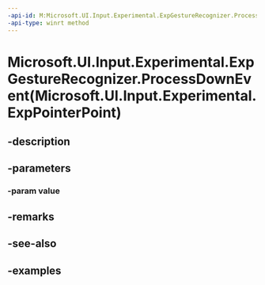 ```yaml
---
-api-id: M:Microsoft.UI.Input.Experimental.ExpGestureRecognizer.ProcessDownEvent(Microsoft.UI.Input.Experimental.ExpPointerPoint)
-api-type: winrt method
---
```


# Microsoft.UI.Input.Experimental.ExpGestureRecognizer.ProcessDownEvent(Microsoft.UI.Input.Experimental.ExpPointerPoint)

<!--
public void ProcessDownEvent (Microsoft.UI.Input.Experimental.ExpPointerPoint value);
-->


## -description

## -parameters

### -param value

## -remarks

## -see-also

## -examples


